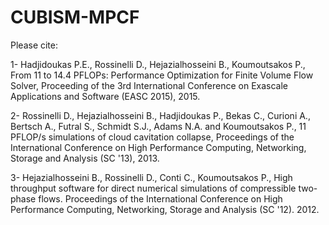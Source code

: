 CUBISM-MPCF
===========
Please cite:

1- Hadjidoukas P.E., Rossinelli D., Hejazialhosseini B., Koumoutsakos P.,
   From 11 to 14.4 PFLOPs: Performance Optimization for Finite Volume Flow Solver,
   Proceeding of the 3rd International Conference on Exascale Applications and Software (EASC 2015), 2015.

2- Rossinelli D., Hejazialhosseini B., Hadjidoukas P., Bekas C., Curioni A., Bertsch A., Futral S., Schmidt S.J., Adams N.A. and Koumoutsakos P.,
   11 PFLOP/s simulations of cloud cavitation collapse,
   Proceedings of the International Conference on High Performance Computing, Networking, Storage and Analysis (SC '13), 2013.

3- Hejazialhosseini B., Rossinelli D., Conti C., Koumoutsakos P.,
   High throughput software for direct numerical simulations of compressible two-phase flows.
   Proceedings of the International Conference on High Performance Computing, Networking, Storage and Analysis (SC '12). 2012.

